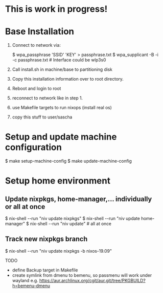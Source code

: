 # This is work in progress!

# Base Installation

1. Connect to network via:

   $ wpa_passphrase 'SSID' 'KEY' > passphrase.txt
   $ wpa_supplicant -B -i <interface> -c passphrase.txt # Interface could be wlp3s0

2. Call install.sh in machine/base to partitioning disk
3. Copy this installation information over to root directory.
4. Reboot and login to root
5. reconnect to network like in step 1.
6. use Makefile targets to run nixops (install real os)
7. copy this stuff to user/sascha

# Setup and update machine configuration

   $ make setup-machine-config
   $ make update-machine-config

# Setup home environment

## Update nixpkgs, home-manager,... individually or all at once

   $ nix-shell --run "niv update nixpkgs"
   $ nix-shell --run "niv update home-manager"
   $ nix-shell --run "niv update" # all at once

## Track new nixpkgs branch

   $ nix-shell --run "niv update nixpkgs -b nixos-19.09"

TODO

- define Backup target in Makefile
- create symlink from dmenu to bemenu, so passmenu will work under wayland
    e.g. https://aur.archlinux.org/cgit/aur.git/tree/PKGBUILD?h=bemenu-dmenu
